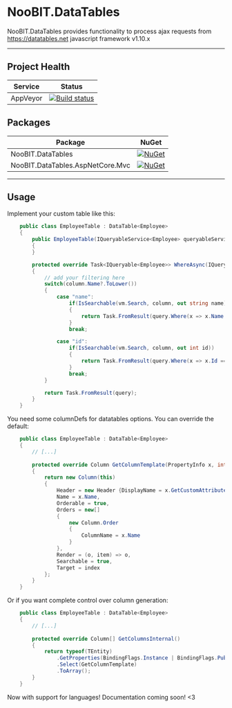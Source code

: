 # NooBIT.DataTables

NooBIT.DataTables provides functionality to process ajax requests from https://datatables.net javascript framework v1.10.x

---

## Project Health

| Service | Status |
| --- | --- |
| AppVeyor | [![Build status](https://ci.appveyor.com/api/projects/status/na5puqlx286872l3/branch/master?svg=true)](https://ci.appveyor.com/project/cmxl/noobit-datatables/branch/master) |

## Packages

| Package | NuGet |
| --- | --- |
| NooBIT.DataTables | [![NuGet](https://buildstats.info/nuget/NooBIT.DataTables)](https://www.nuget.org/packages/NooBIT.DataTables/) |
| NooBIT.DataTables.AspNetCore.Mvc | [![NuGet](https://buildstats.info/nuget/NooBIT.DataTables.AspNetCore.Mvc)](https://www.nuget.org/packages/NooBIT.DataTables.AspNetCore.Mvc/) |

---

## Usage

Implement your custom table like this:

```csharp
    public class EmployeeTable : DataTable<Employee>
    {
        public EmployeeTable(IQueryableService<Employee> queryableService) : base(queryableService)
        {
        }

        protected override Task<IQueryable<Employee>> WhereAsync(IQueryable<Employee> query, AjaxProcessingViewModel vm, AjaxColumn column, CancellationToken token)
        {
            // add your filtering here
            switch(column.Name?.ToLower())
            {
                case "name":
                    if(IsSearchable(vm.Search, column, out string name))
                    {
                        return Task.FromResult(query.Where(x => x.Name.Contains(name)));
                    }
                    break;

                case "id":
                    if(IsSearchable(vm.Search, column, out int id))
                    {
                        return Task.FromResult(query.Where(x => x.Id == id);
                    }
                    break;
            }

            return Task.FromResult(query);
        }
    }
```

You need some columnDefs for datatables options.
You can override the default:

```csharp
    public class EmployeeTable : DataTable<Employee>
    {
        // [...]
        
        protected override Column GetColumnTemplate(PropertyInfo x, int index)
        {
            return new Column(this)
            {
                Header = new Header {DisplayName = x.GetCustomAttribute<DisplayNameAttribute>()?.DisplayName ?? x.Name},
                Name = x.Name,
                Orderable = true,
                Orders = new[]
                {
                    new Column.Order
                    {
                        ColumnName = x.Name
                    }
                },
                Render = (o, item) => o,
                Searchable = true,
                Target = index
            };
        }
    }
```

Or if you want complete control over column generation:

```csharp
    public class EmployeeTable : DataTable<Employee>
    {
        // [...]
        
        protected override Column[] GetColumnsInternal()
        {
            return typeof(TEntity)
                .GetProperties(BindingFlags.Instance | BindingFlags.Public)
                .Select(GetColumnTemplate)
                .ToArray();
        }
    }
```

Now with support for languages!
Documentation coming soon! <3
